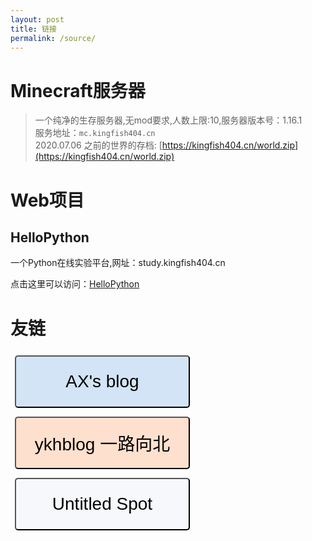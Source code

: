 ```yaml
---
layout: post
title: 链接
permalink: /source/
---
```


# Minecraft服务器

>一个纯净的生存服务器,无mod要求,人数上限:10,服务器版本号：1.16.1  
>服务地址：`mc.kingfish404.cn`  
>2020.07.06 之前的世界的存档: [https://kingfish404.cn/world.zip](https://kingfish404.cn/world.zip)


# Web项目

## HelloPython

一个Python在线实验平台,网址：study.kingfish404.cn

点击这里可以访问：[HelloPython](https://study.kingfish404.cn)

# 友链


<style>

    button{
        width:10em;
        height:3em;
        font-size:2em;
        background-color:white;
        border-radius:5px;
        margin:0.25em;
        cursor:pointer;
    }
    .friendLinks{
        margin-bottom:15px;
    }
</style>
<div class="friendLinks">

<a href="https://xgpax.top" target="_blank">
<button style="background-color:rgba(37,126,208,0.2)">
    AX's blog
</button>
</a>

<a href="https://khany.top" target="_blank">
<button style="background-color:rgba(249,105,14,0.2)">
    ykhblog 一路向北
</button>
</a>

<a href="https://untitled.pw/" target="_blank">
<button style="background-color:rgba(217,226,240,0.2)">
    Untitled Spot
</button>
</a>


</div>
